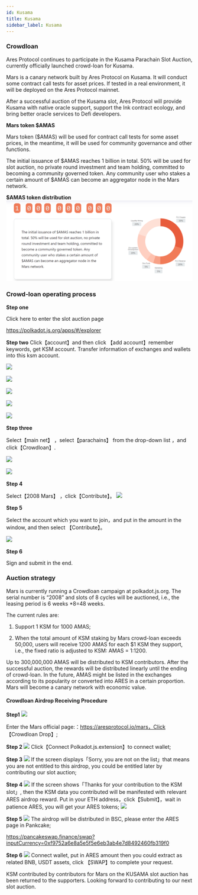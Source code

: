 ```yaml
---
id: Kusama
title: Kusama
sidebar_label: Kusama
---
```



### Crowdloan
Ares Protocol continues to participate in the Kusama Parachain Slot Auction, currently officially launched crowd-loan for Kusama.

Mars is a canary network built by Ares Protocol on Kusama. It will conduct some contract call tests for asset prices. If tested in a real environment, it will be deployed on the Ares Protocol mainnet.

After a successful auction of the Kusama slot, Ares Protocol will provide Kusama with native oracle support, support the Ink contract ecology, and bring better oracle services to Defi developers.

**Mars token $AMAS**

Mars token ($AMAS) will be used for contract call tests for some asset prices, in the meantime, it will be used for community governance and other functions.

The initial issuance of $AMAS reaches 1 billion in total. 50% will be used for slot auction, no private round investment and team holding, committed to becoming a community governed token. Any community user who stakes a certain amount of $AMAS can become an aggregator node in the Mars network.

**$AMAS token distribution**
![](assets/build/104.png)


### Crowd-loan operating process

**Step one**

Click here to enter the slot auction page

https://polkadot.js.org/apps/#/explorer


**Step two**
	Click【account】and then click 【add account】remember keywords, get KSM account. Transfer information of exchanges and wallets into this ksm account.

![](assets/build/52.png)

![](assets/build/53.png)

![](assets/build/54.png)

![](assets/build/55.png)

![](assets/build/56.png)

**Step three**

Select【main net】 ，select【parachains】 from the drop-down list ，and click【Crowdloan】.

![](assets/build/57.png)

![](assets/build/58.png)

**Step 4**

Select【2008 Mars】 ，click【Contribute】。
![](assets/build/59.png)

**Step 5**

Select the account which you want to join，and put in the amount in the window, and then select 【Contribute】。

![](assets/build/60.png)

**Step 6**

Sign and submit in the end.


### Auction strategy

Mars is currently running a Crowdloan campaign at polkadot.js.org. The serial number is “2008” and slots of 8 cycles will be auctioned, i.e., the leasing period is 6 weeks *8=48 weeks.

The current rules are:

1. Support 1 KSM for 1000 AMAS;

2. When the total amount of KSM staking by Mars crowd-loan exceeds 50,000, users will receive 1200 AMAS for each $1 KSM they support, i.e., the fixed ratio is adjusted to KSM: AMAS = 1:1200.

Up to 300,000,000 AMAS will be distributed to KSM contributors. After the successful auction, the rewards will be distributed linearly until the ending of crowd-loan. In the future, AMAS might be listed in the exchanges according to its popularity or converted into ARES in a certain proportion. Mars will become a canary network with economic value.





#### Crowdloan Airdrop Receiving Procedure

**Step1**
![](assets/build/61.png)

Enter the Mars official page:：https://aresprotocol.io/mars，Click 【Crowdloan Drop】;

**Step 2**
![](assets/build/62.png)
Click【Connect Polkadot.js.extension】to connect wallet;

**Step 3**
![](assets/build/63.png)
If the screen displays「Sorry, you are not on the list」that means you are not entitled to this airdrop, you could be entitled later by contributing our slot auction;

**Step 4**
![](assets/build/64.png)
If the screen shows「Thanks for your contribution to the KSM slot」, then the KSM data you contributed will be manifested with relevant ARES airdrop reward. Put in your ETH address，click【Submit】，wait in patience ARES, you will get your ARES tokens;
![](assets/build/65.png)


**Step 5**
![](assets/build/66.png)
The airdrop will be distributed in BSC, please enter the ARES page in Pankcake;

https://pancakeswap.finance/swap?inputCurrency=0xf9752a6e8a5e5f5e6eb3ab4e7d8492460fb319f0

**Step 6**
![](assets/build/67.png)
Connect wallet, put in ARES amount then you could extract as related BNB, USDT assets, click 【SWAP】to complete your request.

KSM contributed by contributors for Mars on the KUSAMA slot auction has been returned to the supporters. Looking forward to contributing to our next slot auction.
